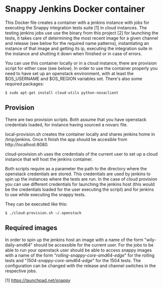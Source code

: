 # Snappy Jenkins Docker container

This Docker file creates a container with a jenkins instance with jobs for executing the Snappy integration tests suite [1] in cloud instances. The testing jenkins jobs use use the binary from this project [2] for launching the tests, it takes care of determining the most recent image for a given channel and release (see below for the required name patterns), instantiating an instance of that image and getting its ip, executing the integration suite in the instance and shutting it down when finished or in case of errors.

You can use this container locally or in a cloud instance, there are provision script for either case (see below). In order to use the container properly you need to have set up an openstack environment, with at least the $OS_USERNAME and $OS_REGION variables set. There's also some required packages:

    $ sudo apt-get install cloud-utils python-novaclient

## Provision

There are two provision scripts. Both assume that you have openstack credentials loaded, for instance having sourced a novarc file.

local-provision.sh creates the container locally and shares jenkins home in /tmp/jenkins. Once it finish the app should be accesible from http://localhost:8080.

cloud-provision.sh uses the credentials of the current user to set up a cloud instance that will host the jenkins container.

Both scripts require as a parameter the path to the directory where the openstack credentials are stored. This credentials are used by jenkins to spin up the instances where the tests are run. In the case of cloud provision you can use different credentials for launching the jenkins host (this would be the credentials loaded for the user executing the script) and for jenkins to use while executing the snappy tests.

They can be executed like this:

    $ ./cloud-provision.sh ~/.openstack

## Required images

In order to spin up the jenkins host an image with a name of the form "wily-daily-amd64" should be accessible for the current user. For the jobs to be able to run your openstack user should be able to access snappy images with a name of the form "*rolling-snappy-core-amd64-edge*" for the rolling tests and "*1504-snappy-core-amd64-edge*" for the 1504 tests. The configuration can be changed with the release and channel switches in the respective jobs.

[1] https://launchpad.net/snappy
